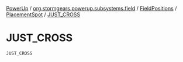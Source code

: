 [PowerUp](../../../index.md) / [org.stormgears.powerup.subsystems.field](../../index.md) / [FieldPositions](../index.md) / [PlacementSpot](index.md) / [JUST_CROSS](./-j-u-s-t_-c-r-o-s-s.md)

# JUST_CROSS

`JUST_CROSS`